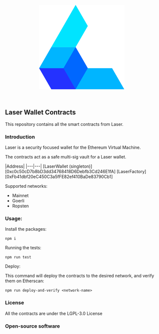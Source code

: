 <p align="center">
  <img src="https://github.com/laser-wallet/laser-wallet-contracts/blob/master/docs/Logomark.png" width=280>
</p>

<br>

## Laser Wallet Contracts

This repository contains all the smart contracts from Laser. 

### Introduction

Laser is a security focused wallet for the Ethereum Virtual Machine. 

The contracts act as a safe multi-sig vault for a Laser wallet.


|Address|
|---|---|
[LaserWallet (singleton)][0xc0c50cD7b8bD3dd34768418D6Debfb3Cd246E1fA]
[LaserFactory][0xFb41dbf20eC450C3a5fFE82ef410BaDe83790Cb1]


Supported networks: 
- Mainnet
- Goerli 
- Ropsten






### Usage: 

Install the packages: 
```
npm i
```

Running the tests:
```
npm run test
```


Deploy: 

This command will deploy the contracts to the desired network, and verify them on Etherscan:
```
npm run deploy-and-verify <network-name>
```


### License

All the contracts are under the LGPL-3.0 License


### Open-source software


